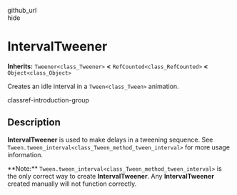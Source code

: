 github\_url  
hide

# IntervalTweener

**Inherits:** `Tweener<class_Tweener>` **&lt;**
`RefCounted<class_RefCounted>` **&lt;** `Object<class_Object>`

Creates an idle interval in a `Tween<class_Tween>` animation.

classref-introduction-group

## Description

**IntervalTweener** is used to make delays in a tweening sequence. See
`Tween.tween_interval<class_Tween_method_tween_interval>` for more usage
information.

\*\*Note:\*\* `Tween.tween_interval<class_Tween_method_tween_interval>`
is the only correct way to create **IntervalTweener**. Any
**IntervalTweener** created manually will not function correctly.
